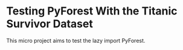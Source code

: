 # Testing PyForest With the Titanic Survivor Dataset

This micro project aims to test the lazy import PyForest.
